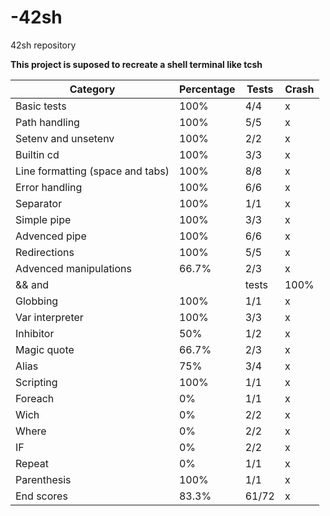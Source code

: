 # -42sh
42sh repository

**This project is suposed to recreate a shell terminal like tcsh**

| Category                         | Percentage | Tests | Crash |
|----------------------------------|------------|-------|-------|
| Basic tests                      | 100%       | 4/4   | x     |
| Path handling                    | 100%       | 5/5   | x     |
| Setenv and unsetenv              | 100%       | 2/2   | x     |
| Builtin cd                      | 100%       | 3/3   | x     |
| Line formatting (space and tabs) | 100%       | 8/8   | x     |
| Error handling                  | 100%       | 6/6   | x     |
| Separator                       | 100%       | 1/1   | x     |
| Simple pipe                     | 100%       | 3/3   | x     |
| Advenced pipe                   | 100%       | 6/6   | x     |
| Redirections                    | 100%       | 5/5   | x     |
| Advenced manipulations          | 66.7%        | 2/3   | x     |
| && and || tests                 | 100%       | 3/3   | x     |
| Globbing                        | 100%       | 1/1   | x     |
| Var interpreter                 | 100%       | 3/3   | x     |
| Inhibitor                       | 50%       | 1/2   | x     |
| Magic quote                     | 66.7%       | 2/3   | x     |
| Alias                           | 75%        | 3/4   | x     |
| Scripting                       | 100%       | 1/1   | x     |
| Foreach                         | 0%         | 1/1   | x     |
| Wich                            | 0%         | 2/2   | x     |
| Where                           | 0%         | 2/2   | x     |
| IF                              | 0%         | 2/2   | x     |
| Repeat                          | 0%         | 1/1   | x     |
| Parenthesis                     | 100%       | 1/1   | x     |
| End scores                      | 83.3%      | 61/72 | x     |
